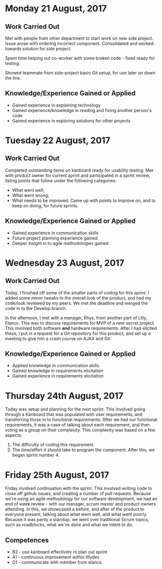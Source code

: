# Monday 21 August, 2017

## Work Carried Out
Met with people from other department to start work on new side project. Issue arose with ordering incorrect component. Consolidated and worked towards solution for side project.

Spent time helping out co-worker with some broken code - fixed ready for testing.

Showed teammate from side-project basic Git setup, for use later on down the line.

## Knowledge/Experience Gained or Applied
* Gained experience in explaining technology
* Gained experience/knowledge in reading and fixing another person's code
* Gained experience in exploring solutions for other projects


# Tuesday 22 August, 2017

## Work Carried Out
Completed outstanding items on kanboard ready for usability testing.
Met with product owner for current sprint and participated in a sprint review, listing points that follow under the following categories:
- What went well;
- What went wrong;
- What needs to be improved.
Came up with points to improve on, and to keep on doing, for future sprints.

## Knowledge/Experience Gained or Applied
* Gained experience in communication skills
* Future project planning experience gained
* Deeper insight in to agile methodologies gained


# Wednesday 23 August, 2017

## Work Carried Out
Today, I finished off some of the smaller parts of coding for this sprint. I added some minor tweaks to the overall look of the product, and had my code/look reviewed by my peers. We met the deadline and merged the code in to the Develop branch.

In the afternoon, I met with a manager, Rhys, from another part of Lilly, Elanco. This was to discuss requirements for MVP of a new secret project. This involved both software **and** hardware requirements. After I had elicited these, I put in a request for a Git repository for this product, and set up a meeting to give him a crash course on AJAX and Git. 

## Knowledge/Experience Gained or Applied
* Applied knowledge in communication skills
* Gained knowledge in requirements elicitation
* Gained experience in requirements elicitation


# Thursday 24th August, 2017
Today was setup and planning for the next sprint. This involved going through a Kanboard that was populated with user requirements, and transferring those in to functional requirements. After we had our functional requirements, it was a case of talking about each requirement, and then voting as a group on their complexity. This complexity was based on a few aspects:
1. The difficulty of coding this requirement.
2. The time/effort it should take to program the component.
After this, we began sprint number 4.


# Friday 25th August, 2017
Friday involved continuation with the sprint. This involved writing code to close off github issues, and creating a number of pull requests. Because we're using an agile methodology for our software development, we had an end of week review - with our manager, scrum master and product owners attending. In this, we showcased a before, and after of the product to everyone present, talking about what went well, and what went poorly. Because it was partly a standup, we went over traditional Scrum topics, such as roadblocks, what we've done and what we intent to do.

## Competences
* B2 - use kanboard effectively ro plan out sprint
* A1 - continuous improvement within lillydev
* D1 - communicate with member from elanco